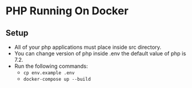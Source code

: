 # PHP Running On Docker


## Setup
- All of your php applications must place inside src directory.
- You can change version of php inside .env the default value of php is 7.2.
- Run the following commands:
    - `cp env.example .env`
    - `docker-compose up --build`